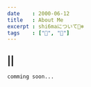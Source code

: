 ```yaml
---
date    : 2000-06-12
title   : About Me
excerpt : shi6maについて🐻‍❄️
tags    : ["🍺", "🥟"]
---
```


## || 

```
comming soon...
```
